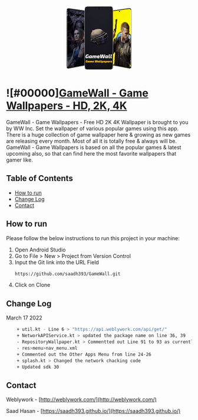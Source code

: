 <p align='center'>
	<img src="https://raw.githubusercontent.com/saadh393/GameWall/main/gamewall.webp" alt="Game Wallpapers - HD, 2K, 4K"/>
</p>

# ![#00000][GameWall - Game Wallpapers - HD, 2K, 4K](https://play.google.com/store/apps/details?id=com.wwinc.gameWall)

GameWall - Game Wallpapers - Free HD 2K 4K Wallpaper is brought to you by WW Inc.
Set the wallpaper of various popular games using this app. There is a huge collection of game wallpaper here & growing as new games are releasing every month. Most of all it is totally free & always will be. GameWall - Game Wallpapers is based on all the popular games & latest upcoming also, so that can find here the most favorite wallpapers that gamer like.


<!-- TABLE OF CONTENTS -->

## Table of Contents

- [How to run](#how-to-run)
- [Change Log](#change-log)
- [Contact](#contact)

<!-- HOW TO RUN -->

## How to run

Please follow the below instructions to run this project in your machine:

1. Open Android Studio
2. Go to File > New > Project from Version Control
3. Input the Git link into the URL Field
   ```sh
   https://github.com/saadh393/GameWall.git
   ```
4. Click on Clone

## Change Log

March 17 2022
```sh
	+ util.kt - Line 6 > "https://api.weblywork.com/api/get/"
	+ NetworkAPIService.kt > updated the package name on line 36, 39
	- RepositoryWallpaper.kt > Commentted out Line 91 to 93 as currently api endpoint is not prepared
	- res>menu>nav_menu.xml
	+ Commented out the Other Apps Menu from line 24-26
	+ splash.kt > Changed the network chacking code
	+ Updated sdk 30
   ```


<!-- CONTACT -->

## Contact

Weblywork - [http://weblywork.com/](http://weblywork.com/)

Saad Hasan - [https://saadh393.github.io/](https://saadh393.github.io/)